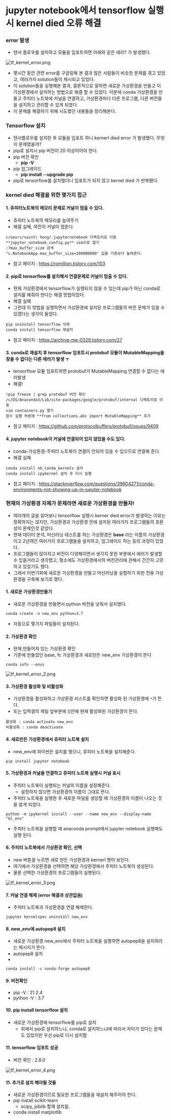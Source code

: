 # jupyter notebook에서 tensorflow 실행시 kernel died 오류 해결

### error 발생
- 텐서 플로우를 설치하고 모듈을 임포트하면 아래와 같은 에러? 가 발생했다.

![tf_kernel_error.png](./images/tf_kernel_error.png)

- 몇시간 동안 관련 error를 구글링해 본 결과 많은 사람들이 비슷한 문제를 겪고 있었고, 여러가지 solution들이 제시되고 있었다.
- 이 solution들을 실행해본 결과, 결론적으로 말하면 새로운 가상환경을 만들고 이 가상환경에서 설치하는 방법으로 해결 할 수 있었다. 덕분에 conda 가상환경을 만들고 주피터 노트북에 커널을 연결하고, 가상환경마다 다른 프로그램, 다른 버전들을 설치하고 관리할 수 있게 되었다. 
- 이 문제를 해결하기 위해 시도했던 내용들을 정리해본다. 

### Tensorflow 설치
- 텐서플로우를 설치한 후 모듈을 임포트 하니 kernerl died error 가 발생했다. 무엇이 문제였을까?
- pip로 설치시 pip 버전이 20 이상이어야 한다.
- pip 버전 확인
    - **pip -V**
- pip 업그레이드
    - **pip install --upgrade pip**
- pip로 tensorflow를 설치했더니 임포트가 되지 않고 kernel died 가 반복됐다.

### kernel died 해결을 위한 몇가지 접근

#### 1. 쥬피터노트북의 메모리 문제로 커널이 멈출 수 있다.
- 쥬피터 노트북의 메모리를 높여주기
- 해결 실패, 여전히 커널이 멈춘다.

```
c/uesrs/saint\ hong/.jupyternotebook 디렉토리로 이동
**jupyter_notebook_config.py** vim으로 열기
:?max_buffer_size 검색
"c.NotebookApp.max_buffer_size=100000000" 값을 기존보다 높여준다.
```
- 참고 페이지 : https://romillion.tistory.com/103

#### 2. pip로 tensorflow를 설치해서 연결문제로 커널이 멈출 수 있다.
- 현재 가상환경에서 tensorflow가 실행되지 않을 수 있는데 pip가 아닌 conda로 설치를 해줘야 한다는 해결 방법이었다.
- 해결 실패
- 그런데 이 방법을 실행하면서 가상환경에 설치된 프로그램들의 버전 문제가 있을 수 있겠다는 생각이 들었다.

```
pip uninstall tensorflow 삭제 
conda install tensorflow 재설치
``` 
- 참고 페이지 : https://archive-me-0329.tistory.com/27


#### 3. conda로 재설치 후 tensorflow 임포트시 protobuf 모듈이 MutableMapping을 찾을 수 없다는 다른 에러가 발생 ㅜ
- tensorflow 모듈 임포트하면 protobuf가 MutableMapping 연결할 수 없다는 에러발생
- 해결!

```
!pip freeze | grep protobuf 버전 확인 
/c/DS/Anaconda3/Lib/site-packages/google/protobuf/internal 디렉토리로 이동
vim containers.py 열기
함수 실행 부분에 **from collections.abc import MutableMapping** 추가
```
- 참고 페이지 : https://github.com/protocolbuffers/protobuf/issues/9409


#### 4. jupyter notebook이 커널에 연결되어 있지 않았을 수도 있다.
- conda-가상환경-주피터 노트북이 연결이 안되어 있을 수 있으므로 연결해 준다.
- 해결 실패
```
conda install nb_conda_kernels 설치
conda install ipykernel 설치 후 다시 실행
```
- 참고 페이지 : https://stackoverflow.com/questions/39604271/conda-environments-not-showing-up-in-jupyter-notebook
    
### 현재의 가상환경 자체가 문제라면 새로운 가상환경을 만들자!
- 여러개의 글을 읽어보니 tensorflow 실행시 kerner died error가 발생하는 이유는 정확하지는 않지만, 가상환경과 가상환경 안에 설치된 여러가지 프로그램들의 호환성이 문제인것 같았다. 
- 현재 데이터 분석, 머신러닝 테스트를 하는 가상환경은 **base** 라는 이름의 가상환경이고 2년여간 여러가지 프로그램들을 설치하고, 업그레이드 하는 등의 과정이 있었다. 
- 프로그램들이 많아지고 버전이 다양해지면서 생각지 못한 부분에서 에러가 발생할 수 있을거라고 생각했고, 평소에도 가상환경에서의 버전관리에 관해서 간간히 고민하고 있었기도 했다.
- 그래서 이번기회에 새로운 가상환경을 만들고 머신러닝을 실험하기 위한 전용 가상환경을 구축해 보기로 했다.

#### 1. 새로운 가상환경만들기
- 새로운 가상환경을 만들면서 python 버전을 낮춰서 설치했다.

```
conda create -n new_env python=3.7
```
- 자동으로 몇가지 파일들이 설치된다.

#### 2. 가상환경 확인
- 현재 만들어져 있는 가상환경 확인
- 기존에 만들었던 base, fc 가상환경과 새로만든 new_env 가상환경이 뜬다

```
conda info --envs
```
![tf_kernel_error_2.png](./images/tf_kernel_error_2.png)

#### 3. 가상환경 활성화 및 비활성화
- 가상환경을 활성화하고 가상환경 리스트를 확인하면 활성화 된 가상환경에 `*`가 뜬다.
- 또는 입력셀의 제일 앞부분에 ()안에 현재 활성화된 가상환경이 뜬다.

```
활성화 : conda activate new_env
비활성화 : conda deactivate
```

#### 4. 새로만든 가상환경에서 쥬피터 노트북 설치
- new_env에 파이썬은 설치를 했으니, 쥬피터 노트북을 설치해준다.

```
pip install jupyter notebook
```

#### 5. 가상환경과 커널을 연결하고 쥬피터 노트북 실행시 커널 표시
- 주피터 노트북이 실행되는 커널의 이름을 설정해준다. 
   - 설정하지 않으면 가상환경의 이름이 그대로 뜬다.
- 주피터 노트북을 실행한 후 새로운 파일을 생성할 때 가상환경의 이름이 나오는 것을 알게 되었다.

```
python -m ipykernel install --user --name new_env --display-name "ml_env"
```

- 주피터 노트북을 실행할 때 anaconda prompt에서 jupyter notebook 실행해도 실행 된다.

#### 6. 주피터 노트북에서 가상환경 확인, 선택
- new 버튼을 누르면 새로 만든 가상환경과 kernerl 명이 보인다.
- 여기에서 가상환경을 선택하면 해당 가상환경에서 주피터 노트북이 생성된다.
- 물론 선택한 가상환경의 프로그램들이 실행된다.

![tf_kernel_error_3.png](./images/tf_kernel_error_3.png)

#### 7. 커널 연결 해제 (error 해결과 상관없음)
- 주피터 노트북과 가상환경을 연결 해제한다.

```
jupyter kernelspec uninstall new_env
```

#### 8. new_env에 autopep8 설치
- 새로운 가상환경 new_env에서 주피터 노트북을 실행하면 autopep8을 설치하라는 메시지가 뜬다.
- autopep8 설치
- 
```
conda install -c conda-forge autopep8
```

#### 9. 버전확인
- pip -V : 21.2.4
- python -V : 3.7

#### 10. pip install tensorflow 설치
- 새로운 가상환경에 tensorflow를 pip로 설치
   - 위에서 pip로 설치하느냐, conda로 설치하느냐에 따라서 차이가 있다는 문제도 있었지만 우선 pip로 다시 설치함

#### 11. tensorflow 임포트 성공
- 버전 확인 : 2.8.0

![tf_kernel_error_4.png](./images/tf_kernel_error_4.png)

#### 11. 추가로 설치 해야될 것들
- 새로운 가상환경이므로 필요한 프로그램들을 재설치 해주어야 한다.
- pip install scikit-learn
   - scipy, joblib 함께 설치됨.
- conda install matplotlib

